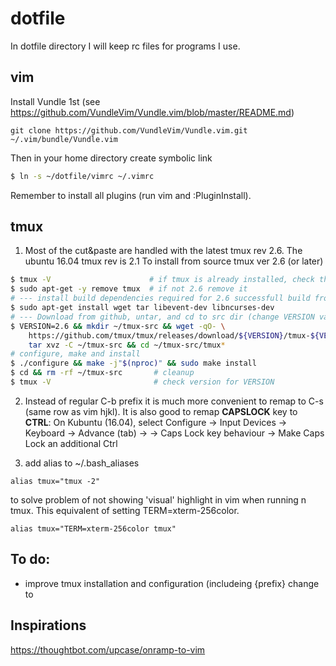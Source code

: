 # dotfile
In dotfile directory I will keep rc files for programs I use.


vim
---
Install Vundle 1st (see https://github.com/VundleVim/Vundle.vim/blob/master/README.md)

```
git clone https://github.com/VundleVim/Vundle.vim.git ~/.vim/bundle/Vundle.vim
```

Then in your home directory create symbolic link

````bash
$ ln -s ~/dotfile/vimrc ~/.vimrc
````
Remember to install all plugins (run vim and :PluginInstall).

tmux
----

1. Most of the cut&paste are handled with the latest tmux rev 2.6. The ubuntu 16.04 tmux rev is 2.1
To install from source tmux ver 2.6 (or later)
```bash
$ tmux -V                      # if tmux is already installed, check the version 1st
$ sudo apt-get -y remove tmux  # if not 2.6 remove it
# --- install build dependencies required for 2.6 successfull build from source
$ sudo apt-get install wget tar libevent-dev libncurses-dev 
# --- Download from github, untar, and cd to src dir (change VERSION var if required)
$ VERSION=2.6 && mkdir ~/tmux-src && wget -qO- \
    https://github.com/tmux/tmux/releases/download/${VERSION}/tmux-${VERSION}.tar.gz | \
    tar xvz -C ~/tmux-src && cd ~/tmux-src/tmux*
# configure, make and install
$ ./configure && make -j"$(nproc)" && sudo make install
$ cd && rm -rf ~/tmux-src       # cleanup
$ tmux -V                       # check version for VERSION
```
2. Instead of regular C-b prefix it is much more convenient to remap to C-s (same row as vim hjkl).
It is also good to remap **CAPSLOCK** key to **CTRL**:
On Kubuntu (16.04), select Configure ->  Input Devices -> Keyboard -> Advance (tab) ->
   -> Caps Lock key behaviour -> Make Caps Lock an additional Ctrl
   
3. add alias to ~/.bash_aliases
```
alias tmux="tmux -2"
```
to solve problem of not showing 'visual' highlight in vim when running n tmux.
This equivalent of setting TERM=xterm-256color.

```
alias tmux="TERM=xterm-256color tmux"
```

To do:
-----
- improve tmux installation and configuration (includeing {prefix} change to <CAPS-LOCK>

Inspirations
------------
https://thoughtbot.com/upcase/onramp-to-vim

